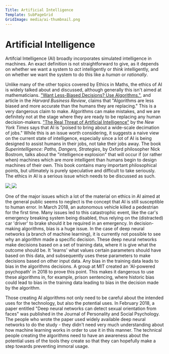 ```yaml
---
Title: Artificial Intelligence
Template: SubPageGrid
GridImage: media/ai-thumbnail.png
---
```




# Artificial Intelligence




Artifcial Intelligence (AI) broadly incorporates simulated intelligence in machines. An
exact definition is not straightforward to give, as it depends on whether we want a system to *act* 
intelligently or *think* intelligently, and on whether we want the system to do this like a *human* or
 *rationally*.

Unlike many of the other topics covered by Ethics in Maths, the ethics of AI is widely talked about and discussed, although generally this isn't aimed at mathematicians. ["Want Less-Biased Decisions? Use Algorithms."](https://hbr.org/2018/07/want-less-biased-decisions-use-algorithms), and article in the *Harvard Business Review*, claims that "Algorithms are less biased and more accurate than the humans
they are replacing." This is a very dangerous claim to make. Algorithms can make mistakes, and we are definitely not at the stage where they are ready to be replacing any human decision-makers.  ["The Real Threat of Artificial Intelligence"](https://www.nytimes.com/2017/06/24/opinion/sunday/artificial-intelligence-economic-inequality.html) by the *New York Times*
 says that AI is "poised to bring about a wide-scale decimation of jobs." While this is an issue worth considering, it suggests a naive view on the current state of intelligence, especially since a lot of AI is being designed to assist humans in their jobs, not take their jobs away. The book *Superintelligence: Paths, Dangers, Strategies*, by Oxford philosopher Nick Bostrom, talks about the "intelligence explosion" that will occur if (or rather when) machines which are more intelligent than humans begin to design machines of their own. This book contains many important philosophical points, but ultimately is purely speculative and difficult to take seriously. The ethics in AI is a serious issue which needs to be discussed as such.

 
 <div id=grid>
 
 <a href="https://cueimps.soc.srcf.net/course/course/AI/HBRarticle">
 <img src="http://cueimps.soc.srcf.net/course/media/Lara/HBRimage.png"/>
 </a>
 
  <a href="https://cueimps.soc.srcf.net/course/course/AI">
 <img src="http://cueimps.soc.srcf.net/course/media/Lara/BostromImageSmall.jpg"/>
 </a>
 
 </div>
 
 

One of the major issues which a lot of the material on ethics in AI aimed at the general public seems to neglect is the concept that AI is still susceptible to human error. In March 2018, an autonomous vehicle killed a pedestrian for the first time. Many issues led to this catastrophic event, like the car's emergency breaking system being disabled, thus relying on the (distracted) car 'driver' to brake should it be required in an emergency. In decision-making algorithms, bias is a huge issue. In the case of deep neural networks (a branch of machine learning), it is currently not possible to see why an algorithm made a specific decision. These deep neural networks make decisions based on a set of training data, where it is give what the outcome should be. It 'learns' what values certain parameters should have based on this data, and subsequently uses these parameters to make decisions based on other input data. Any bias in the training data leads to bias in the algorithms decisions. A group at MIT created an 'AI-powered psychopath' in 2018 to prove this point. This makes it dangerous to use these algorithms in, for example, prison sentencing, where historic bias could lead to bias in the training data leading to bias in the decision made by the algorithm.

Those creating AI algorithms not only need to be careful about the intended uses for the technology, but also the potential uses. In February 2018, a paper entitled "Deep neural networks can detect sexual orientation from faces" was published in the Journal of Personality and Social Psychology. The people who wrote the paper used widely available deep neural networks to do the study - they didn't need very much understanding about how machine learning works in order to use it in this manner. The technical people creating the algorithms need to have an awareness about the potential uses of the tools they create so that they can hopefully make a step towards preventing immoral usage. 



